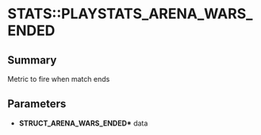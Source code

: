 # STATS::PLAYSTATS_ARENA_WARS_ENDED

## Summary
Metric to fire when match ends

## Parameters
* **STRUCT_ARENA_WARS_ENDED\*** data